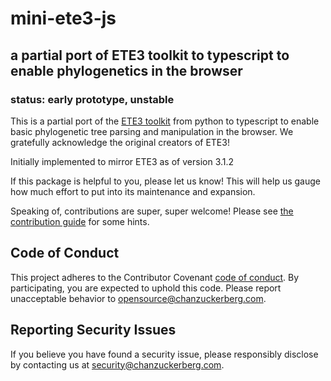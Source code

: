 # mini-ete3-js

## a partial port of ETE3 toolkit to typescript to enable phylogenetics in the browser

### status: early prototype, unstable

This is a partial port of the [ETE3 toolkit](https://github.com/etetoolkit/ete) from python to typescript to enable basic phylogenetic tree parsing and manipulation in the browser. We gratefully acknowledge the original creators of ETE3!

Initially implemented to mirror ETE3 as of version 3.1.2

If this package is helpful to you, please let us know! This will help us gauge how much effort to put into its maintenance and expansion.

Speaking of, contributions are super, super welcome! Please see [the contribution guide](CONTRIBUTE.md) for some hints.


## Code of Conduct

This project adheres to the Contributor Covenant [code of conduct](https://github.com/chanzuckerberg/.github/blob/master/CODE_OF_CONDUCT.md). By participating, you are expected to uphold this code. Please report unacceptable behavior to [opensource@chanzuckerberg.com](mailto:opensource@chanzuckerberg.com).

## Reporting Security Issues

If you believe you have found a security issue, please responsibly disclose by contacting us at [security@chanzuckerberg.com](mailto:security@chanzuckerberg.com).
